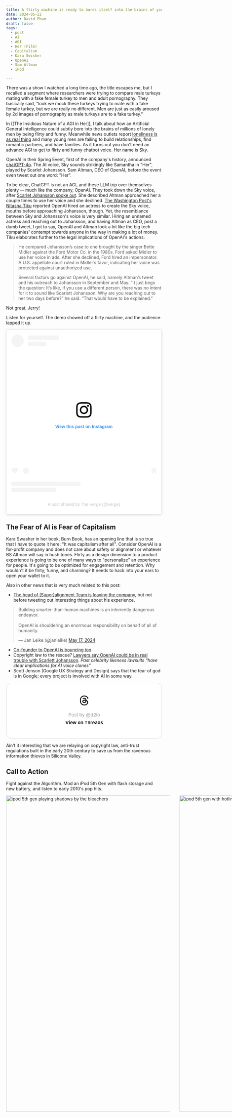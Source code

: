 ```yaml
---
title: A flirty machine is ready to bores itself into the brains of young lonely men if you just let it
date: 2024-05-22
author: David Pham
draft: false
tags:
  - post
  - AI
  - AGI
  - Her (Film)
  - Capitalism
  - Kara Swisher
  - OpenAI
  - Sam Altman
  - iPod

---
```


 There was a show I watched a long time ago, the title escapes me, but I recalled a segment where researchers were trying to compare male turkeys mating with a fake female turkey to men and adult pornography. They basically said, "look we mock these turkeys trying to mate with a fake female turkey, but we are really no different. Men are just as easily aroused by 2d images of pornography as male turkeys are to a fake turkey."

 In [[The Insidious Nature of a AGI in Her]], I talk about how an Artificial General Intelligence could subtly bore into the brains of millions of lonely men by being flirty and funny. Meanwhile news outlets report [loneliness is as real thing](https://www.nytimes.com/2024/05/06/well/loneliness-mental-health-age.html) and many young men are failing to build relationships, find romantic partners, and have families. As it turns out you don't need an advance AGI to get to flirty and funny chatbot voice. Her name is Sky.

 OpenAI in their Spring Event, first of the company's history, announced [chatGPT-4o](https://www.theverge.com/2024/5/13/24155493/openai-gpt-4o-launching-free-for-all-chatgpt-users). The AI voice, Sky sounds strikingly like Samantha in "Her", played by Scarlet Johansson. Sam Altman, CEO of OpenAI, before the event even tweet out one word: "Her".

 To be clear, ChatGPT is not an AGI, and these LLM trip over themselves plenty -- much like the company, OpenAI. They took down the Sky voice, after [Scarlet Johansson spoke out](https://www.theverge.com/2024/5/20/24161253/scarlett-johansson-openai-altman-legal-action). She described Altman approached her a couple times to use her voice and she declined. [The Washington Post's Nitasha Tiku](https://www.washingtonpost.com/technology/2024/05/22/openai-scarlett-johansson-chatgpt-ai-voice/) reported OpenAI hired an actress to create the Sky voice, mouths before approaching Johansson, though. Yet, the resemblance between Sky and Johansson's voice is very similar. Hiring an unnamed actress and reaching out to Johansson, and having Altman as CEO, post a dumb tweet, I got to say, OpenAI and Altman look a lot like the big tech companies' contempt towards anyone in the way in making a lot of money. Tiku elaborates further to the legal implications of OpenAI's actions:

 > He compared Johansson’s case to one brought by the singer Bette Midler against the Ford Motor Co. in the 1980s. Ford asked Midler to use her voice in ads. After she declined, Ford hired an impersonator. A U.S. appellate court ruled in Midler’s favor, indicating her voice was protected against unauthorized use.
>
 > Several factors go against OpenAI, he said, namely Altman’s tweet and his outreach to Johansson in September and May. “It just begs the question: It’s like, if you use a different person, there was no intent for it to sound like Scarlett Johansson. Why are you reaching out to her two days before?” he said. “That would have to be explained.”

Not great, Jerry!

Listen for yourself. The demo showed off a flirty machine, and the audience lapped it up.

<blockquote class="instagram-media" data-instgrm-captioned data-instgrm-permalink="https://www.instagram.com/reel/C7NeKN6PJdM/?utm_source=ig_embed&amp;utm_campaign=loading" data-instgrm-version="14" style=" background:#FFF; border:0; border-radius:3px; box-shadow:0 0 1px 0 rgba(0,0,0,0.5),0 1px 10px 0 rgba(0,0,0,0.15); margin: 1px; max-width:540px; min-width:326px; padding:0; width:99.375%; width:-webkit-calc(100% - 2px); width:calc(100% - 2px);"><div style="padding:16px;"> <a href="https://www.instagram.com/reel/C7NeKN6PJdM/?utm_source=ig_embed&amp;utm_campaign=loading" style=" background:#FFFFFF; line-height:0; padding:0 0; text-align:center; text-decoration:none; width:100%;" target="_blank"> <div style=" display: flex; flex-direction: row; align-items: center;"> <div style="background-color: #F4F4F4; border-radius: 50%; flex-grow: 0; height: 40px; margin-right: 14px; width: 40px;"></div> <div style="display: flex; flex-direction: column; flex-grow: 1; justify-content: center;"> <div style=" background-color: #F4F4F4; border-radius: 4px; flex-grow: 0; height: 14px; margin-bottom: 6px; width: 100px;"></div> <div style=" background-color: #F4F4F4; border-radius: 4px; flex-grow: 0; height: 14px; width: 60px;"></div></div></div><div style="padding: 19% 0;"></div> <div style="display:block; height:50px; margin:0 auto 12px; width:50px;"><svg width="50px" height="50px" viewBox="0 0 60 60" version="1.1" xmlns="https://www.w3.org/2000/svg" xmlns:xlink="https://www.w3.org/1999/xlink"><g stroke="none" stroke-width="1" fill="none" fill-rule="evenodd"><g transform="translate(-511.000000, -20.000000)" fill="#000000"><g><path d="M556.869,30.41 C554.814,30.41 553.148,32.076 553.148,34.131 C553.148,36.186 554.814,37.852 556.869,37.852 C558.924,37.852 560.59,36.186 560.59,34.131 C560.59,32.076 558.924,30.41 556.869,30.41 M541,60.657 C535.114,60.657 530.342,55.887 530.342,50 C530.342,44.114 535.114,39.342 541,39.342 C546.887,39.342 551.658,44.114 551.658,50 C551.658,55.887 546.887,60.657 541,60.657 M541,33.886 C532.1,33.886 524.886,41.1 524.886,50 C524.886,58.899 532.1,66.113 541,66.113 C549.9,66.113 557.115,58.899 557.115,50 C557.115,41.1 549.9,33.886 541,33.886 M565.378,62.101 C565.244,65.022 564.756,66.606 564.346,67.663 C563.803,69.06 563.154,70.057 562.106,71.106 C561.058,72.155 560.06,72.803 558.662,73.347 C557.607,73.757 556.021,74.244 553.102,74.378 C549.944,74.521 548.997,74.552 541,74.552 C533.003,74.552 532.056,74.521 528.898,74.378 C525.979,74.244 524.393,73.757 523.338,73.347 C521.94,72.803 520.942,72.155 519.894,71.106 C518.846,70.057 518.197,69.06 517.654,67.663 C517.244,66.606 516.755,65.022 516.623,62.101 C516.479,58.943 516.448,57.996 516.448,50 C516.448,42.003 516.479,41.056 516.623,37.899 C516.755,34.978 517.244,33.391 517.654,32.338 C518.197,30.938 518.846,29.942 519.894,28.894 C520.942,27.846 521.94,27.196 523.338,26.654 C524.393,26.244 525.979,25.756 528.898,25.623 C532.057,25.479 533.004,25.448 541,25.448 C548.997,25.448 549.943,25.479 553.102,25.623 C556.021,25.756 557.607,26.244 558.662,26.654 C560.06,27.196 561.058,27.846 562.106,28.894 C563.154,29.942 563.803,30.938 564.346,32.338 C564.756,33.391 565.244,34.978 565.378,37.899 C565.522,41.056 565.552,42.003 565.552,50 C565.552,57.996 565.522,58.943 565.378,62.101 M570.82,37.631 C570.674,34.438 570.167,32.258 569.425,30.349 C568.659,28.377 567.633,26.702 565.965,25.035 C564.297,23.368 562.623,22.342 560.652,21.575 C558.743,20.834 556.562,20.326 553.369,20.18 C550.169,20.033 549.148,20 541,20 C532.853,20 531.831,20.033 528.631,20.18 C525.438,20.326 523.257,20.834 521.349,21.575 C519.376,22.342 517.703,23.368 516.035,25.035 C514.368,26.702 513.342,28.377 512.574,30.349 C511.834,32.258 511.326,34.438 511.181,37.631 C511.035,40.831 511,41.851 511,50 C511,58.147 511.035,59.17 511.181,62.369 C511.326,65.562 511.834,67.743 512.574,69.651 C513.342,71.625 514.368,73.296 516.035,74.965 C517.703,76.634 519.376,77.658 521.349,78.425 C523.257,79.167 525.438,79.673 528.631,79.82 C531.831,79.965 532.853,80.001 541,80.001 C549.148,80.001 550.169,79.965 553.369,79.82 C556.562,79.673 558.743,79.167 560.652,78.425 C562.623,77.658 564.297,76.634 565.965,74.965 C567.633,73.296 568.659,71.625 569.425,69.651 C570.167,67.743 570.674,65.562 570.82,62.369 C570.966,59.17 571,58.147 571,50 C571,41.851 570.966,40.831 570.82,37.631"></path></g></g></g></svg></div><div style="padding-top: 8px;"> <div style=" color:#3897f0; font-family:Arial,sans-serif; font-size:14px; font-style:normal; font-weight:550; line-height:18px;">View this post on Instagram</div></div><div style="padding: 12.5% 0;"></div> <div style="display: flex; flex-direction: row; margin-bottom: 14px; align-items: center;"><div> <div style="background-color: #F4F4F4; border-radius: 50%; height: 12.5px; width: 12.5px; transform: translateX(0px) translateY(7px);"></div> <div style="background-color: #F4F4F4; height: 12.5px; transform: rotate(-45deg) translateX(3px) translateY(1px); width: 12.5px; flex-grow: 0; margin-right: 14px; margin-left: 2px;"></div> <div style="background-color: #F4F4F4; border-radius: 50%; height: 12.5px; width: 12.5px; transform: translateX(9px) translateY(-18px);"></div></div><div style="margin-left: 8px;"> <div style=" background-color: #F4F4F4; border-radius: 50%; flex-grow: 0; height: 20px; width: 20px;"></div> <div style=" width: 0; height: 0; border-top: 2px solid transparent; border-left: 6px solid #f4f4f4; border-bottom: 2px solid transparent; transform: translateX(16px) translateY(-4px) rotate(30deg)"></div></div><div style="margin-left: auto;"> <div style=" width: 0px; border-top: 8px solid #F4F4F4; border-right: 8px solid transparent; transform: translateY(16px);"></div> <div style=" background-color: #F4F4F4; flex-grow: 0; height: 12px; width: 16px; transform: translateY(-4px);"></div> <div style=" width: 0; height: 0; border-top: 8px solid #F4F4F4; border-left: 8px solid transparent; transform: translateY(-4px) translateX(8px);"></div></div></div> <div style="display: flex; flex-direction: column; flex-grow: 1; justify-content: center; margin-bottom: 24px;"> <div style=" background-color: #F4F4F4; border-radius: 4px; flex-grow: 0; height: 14px; margin-bottom: 6px; width: 224px;"></div> <div style=" background-color: #F4F4F4; border-radius: 4px; flex-grow: 0; height: 14px; width: 144px;"></div></div></a><p style=" color:#c9c8cd; font-family:Arial,sans-serif; font-size:14px; line-height:17px; margin-bottom:0; margin-top:8px; overflow:hidden; padding:8px 0 7px; text-align:center; text-overflow:ellipsis; white-space:nowrap;"><a href="https://www.instagram.com/reel/C7NeKN6PJdM/?utm_source=ig_embed&amp;utm_campaign=loading" style=" color:#c9c8cd; font-family:Arial,sans-serif; font-size:14px; font-style:normal; font-weight:normal; line-height:17px; text-decoration:none;" target="_blank">A post shared by The Verge (@verge)</a></p></div></blockquote> <script async src="//www.instagram.com/embed.js"></script>


## The Fear of AI is Fear of Capitalism
Kara Swasher in her book, Burn Book, has an opening line that is so true that I have to quote it here: "It was capitalism after all". Consider OpenAI is a for-profit company and does not care about safety or alignment or whatever BS Altman will say in hush tones. Flirty as a design dimension to a product experience is going to be one of many ways to "personalize" an experience for people. It's going to be optimized for engagement and retention. Why wouldn't it be flirty, funny, and charming? It needs to hack into your ears to open your wallet to it.

Also in other news that is very much related to this post:
- [The head of (Super)alignment Team is leaving the company](https://www.theverge.com/2024/5/17/24159095/openai-jan-leike-superalignment-sam-altman-ai-safety), but not before tweeting out interesting things about his experience.
<blockquote class="twitter-tweet"><p lang="en" dir="ltr">Building smarter-than-human machines is an inherently dangerous endeavor.<br><br>OpenAI is shouldering an enormous responsibility on behalf of all of humanity.</p>&mdash; Jan Leike (@janleike) <a href="https://twitter.com/janleike/status/1791498183543251017?ref_src=twsrc%5Etfw">May 17, 2024</a></blockquote> <script async src="https://platform.twitter.com/widgets.js" charset="utf-8"></script>

- [Co-founder to OpenAI is bouncing too](https://www.nytimes.com/2024/05/14/technology/ilya-sutskever-leaving-openai.html)
- Copyright law to the rescue? [Lawyers say OpenAI could be in real trouble with Scarlett Johansson](https://www.theverge.com/2024/5/22/24162429/scarlett-johansson-openai-legal-right-to-publicity-likeness-midler-lawyers). *Past celebrity likeness lawsuits “have clear implications for AI voice clones”*
- Scott Jenson (Google UX Strategy and Design) says that the fear of god is in Google; every project is involved with AI in some way.
<blockquote class="text-post-media" data-text-post-permalink="https://www.threads.net/@d2lo/post/C7MuMsUR-Je" data-text-post-version="0" id="ig-tp-C7MuMsUR-Je" style=" background:#FFF; border-width: 1px; border-style: solid; border-color: #00000026; border-radius: 16px; max-width:540px; margin: 1px; min-width:270px; padding:0; width:99.375%; width:-webkit-calc(100% - 2px); width:calc(100% - 2px);"> <a href="https://www.threads.net/@d2lo/post/C7MuMsUR-Je" style=" background:#FFFFFF; line-height:0; padding:0 0; text-align:center; text-decoration:none; width:100%; font-family: -apple-system, BlinkMacSystemFont, sans-serif;" target="_blank"> <div style=" padding: 40px; display: flex; flex-direction: column; align-items: center;"><div style=" display:block; height:32px; width:32px; padding-bottom:20px;"> <svg aria-label="Threads" height="32px" role="img" viewBox="0 0 192 192" width="32px" xmlns="http://www.w3.org/2000/svg"> <path d="M141.537 88.9883C140.71 88.5919 139.87 88.2104 139.019 87.8451C137.537 60.5382 122.616 44.905 97.5619 44.745C97.4484 44.7443 97.3355 44.7443 97.222 44.7443C82.2364 44.7443 69.7731 51.1409 62.102 62.7807L75.881 72.2328C81.6116 63.5383 90.6052 61.6848 97.2286 61.6848C97.3051 61.6848 97.3819 61.6848 97.4576 61.6855C105.707 61.7381 111.932 64.1366 115.961 68.814C118.893 72.2193 120.854 76.925 121.825 82.8638C114.511 81.6207 106.601 81.2385 98.145 81.7233C74.3247 83.0954 59.0111 96.9879 60.0396 116.292C60.5615 126.084 65.4397 134.508 73.775 140.011C80.8224 144.663 89.899 146.938 99.3323 146.423C111.79 145.74 121.563 140.987 128.381 132.296C133.559 125.696 136.834 117.143 138.28 106.366C144.217 109.949 148.617 114.664 151.047 120.332C155.179 129.967 155.42 145.8 142.501 158.708C131.182 170.016 117.576 174.908 97.0135 175.059C74.2042 174.89 56.9538 167.575 45.7381 153.317C35.2355 139.966 29.8077 120.682 29.6052 96C29.8077 71.3178 35.2355 52.0336 45.7381 38.6827C56.9538 24.4249 74.2039 17.11 97.0132 16.9405C119.988 17.1113 137.539 24.4614 149.184 38.788C154.894 45.8136 159.199 54.6488 162.037 64.9503L178.184 60.6422C174.744 47.9622 169.331 37.0357 161.965 27.974C147.036 9.60668 125.202 0.195148 97.0695 0H96.9569C68.8816 0.19447 47.2921 9.6418 32.7883 28.0793C19.8819 44.4864 13.2244 67.3157 13.0007 95.9325L13 96L13.0007 96.0675C13.2244 124.684 19.8819 147.514 32.7883 163.921C47.2921 182.358 68.8816 191.806 96.9569 192H97.0695C122.03 191.827 139.624 185.292 154.118 170.811C173.081 151.866 172.51 128.119 166.26 113.541C161.776 103.087 153.227 94.5962 141.537 88.9883ZM98.4405 129.507C88.0005 130.095 77.1544 125.409 76.6196 115.372C76.2232 107.93 81.9158 99.626 99.0812 98.6368C101.047 98.5234 102.976 98.468 104.871 98.468C111.106 98.468 116.939 99.0737 122.242 100.233C120.264 124.935 108.662 128.946 98.4405 129.507Z" /></svg></div> <div style=" font-size: 15px; line-height: 21px; color: #999999; font-weight: 400; padding-bottom: 4px; "> Post by @d2lo</div> <div style=" font-size: 15px; line-height: 21px; color: #000000; font-weight: 600; "> View on Threads</div></div></a></blockquote>
<script async src="https://www.threads.net/embed.js"></script>

Ain't it interesting that we are relaying on copyright law, anti-trust regulations built in the early 20th century to save us from the ravenous information thieves in Silicone Valley.

## Call to Action
Fight against the Algorithm. Mod an iPod 5th Gen with flash storage and new battery, and listen to early 2010's pop hits.
<div style="display:flex;">
  <div style="display:block; height:100%; width:530px; margin-right: 2rem;">
    <a data-flickr-embed="true" data-footer="false" href="https://www.flickr.com/photos/davidchicopham/53739468807/in/dateposted-public/" title="ipod 5th gen"><img src="https://live.staticflickr.com/65535/53739468807_2659d89b67_b.jpg" width="768" height="1024" alt="ipod 5th gen playing shadows by the bleachers"/></a><script async src="//embedr.flickr.com/assets/client-code.js" charset="utf-8"></script>
  </div>

  <div style="display:block; height: 100%; width: 530px;">
    <a data-flickr-embed="true" data-footer="false" href="https://www.flickr.com/photos/davidchicopham/53479214822/in/dateposted/" title="Untitled"><img src="https://live.staticflickr.com/65535/53479214822_7d7bdaf6fd_b.jpg" width="768" height="1024" alt="ipod 5th gen with hotline bling"/></a><script async src="//embedr.flickr.com/assets/client-code.js" charset="utf-8"></script>
  </div>
</div>